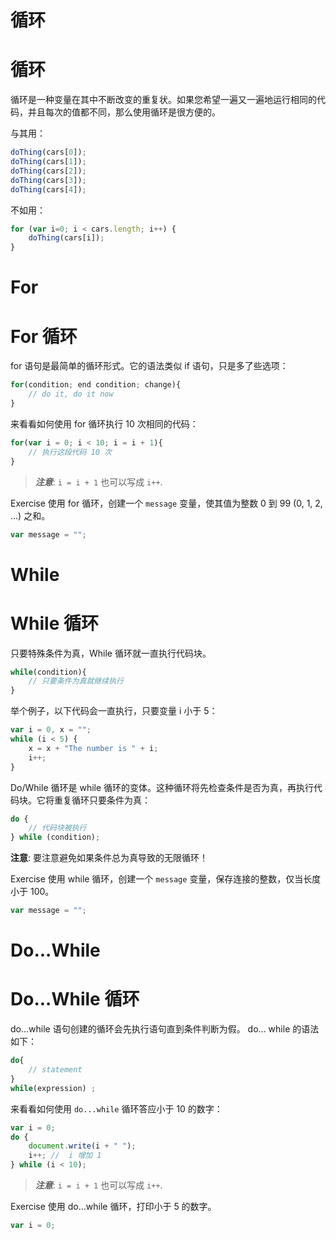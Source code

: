 # 循环

# 循环

循环是一种变量在其中不断改变的重复状。如果您希望一遍又一遍地运行相同的代码，并且每次的值都不同，那么使用循环是很方便的。

与其用：

```js
doThing(cars[0]);
doThing(cars[1]);
doThing(cars[2]);
doThing(cars[3]);
doThing(cars[4]); 
```

不如用：

```js
for (var i=0; i < cars.length; i++) { 
    doThing(cars[i]);
} 
```

# For

# For 循环

for 语句是最简单的循环形式。它的语法类似 if 语句，只是多了些选项：

```js
for(condition; end condition; change){
    // do it, do it now
} 
```

来看看如何使用 for 循环执行 10 次相同的代码：

```js
for(var i = 0; i < 10; i = i + 1){
    // 执行这段代码 10 次
} 
```

> ***注意***: `i = i + 1` 也可以写成 `i++`.

Exercise 使用 for 循环，创建一个 `message` 变量，使其值为整数 0 到 99 (0, 1, 2, ...) 之和。

```js
var message = "";
```

# While

# While 循环

只要特殊条件为真，While 循环就一直执行代码块。

```js
while(condition){
    // 只要条件为真就继续执行
} 
```

举个例子，以下代码会一直执行，只要变量 i 小于 5：

```js
var i = 0, x = "";
while (i < 5) {
    x = x + "The number is " + i;
    i++;
} 
```

Do/While 循环是 while 循环的变体。这种循环将先检查条件是否为真，再执行代码块。它将重复循环只要条件为真：

```js
do {
    // 代码块被执行
} while (condition); 
```

**注意**: 要注意避免如果条件总为真导致的无限循环！

Exercise 使用 while 循环，创建一个 `message` 变量，保存连接的整数，仅当长度小于 100。

```js
var message = "";
```

# Do...While

# Do...While 循环

do...while 语句创建的循环会先执行语句直到条件判断为假。 do... while 的语法如下：

```js
do{
    // statement
}
while(expression) ; 
```

来看看如何使用 `do...while` 循环答应小于 10 的数字：

```js
var i = 0;
do {
    document.write(i + " ");
    i++; //  i 增加 1 
} while (i < 10); 
```

> ***注意***: `i = i + 1` 也可以写成 `i++`.

Exercise 使用 do...while 循环，打印小于 5 的数字。

```js
var i = 0;
```